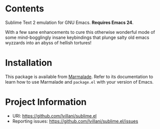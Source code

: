 Contents
========

Sublime Text 2 emulation for GNU Emacs. **Requires Emacs 24**.

With a few sane enhancements to cure this otherwise wonderful mode of
some mind-bogglingly insane keybindings that plunge salty old emacs
wyzzards into an abyss of hellish tortures!



Installation
============

This package is available from [Marmalade](http://marmalade-repo.org/). Refer to
its documentation to learn how to use Marmalade and `package.el` with your
version of Emacs.




Project Information
===================

 * URI: https://github.com/lvillani/sublime.el
 * Reporting issues: https://github.com/lvillani/sublime.el/issues
